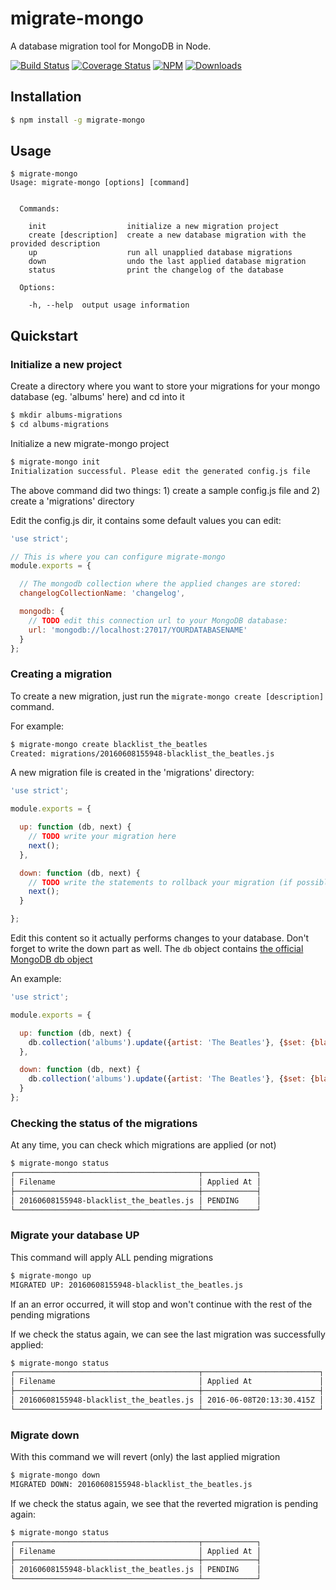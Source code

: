 # migrate-mongo
A database migration tool for MongoDB in Node.

[![Build Status](http://img.shields.io/travis/seppevs/migrate-mongo.svg?style=flat)](https://travis-ci.org/seppevs/migrate-mongo) [![Coverage Status](https://coveralls.io/repos/seppevs/migrate-mongo/badge.svg)](https://coveralls.io/r/seppevs/migrate-mongo) [![NPM](http://img.shields.io/npm/v/migrate-mongo.svg?style=flat)](https://www.npmjs.org/package/migrate-mongo) [![Downloads](http://img.shields.io/npm/dm/migrate-mongo.svg?style=flat)](https://www.npmjs.org/package/migrate-mongo)

## Installation
````bash
$ npm install -g migrate-mongo
````

## Usage
````
$ migrate-mongo
Usage: migrate-mongo [options] [command]


  Commands:

    init                  initialize a new migration project
    create [description]  create a new database migration with the provided description
    up                    run all unapplied database migrations
    down                  undo the last applied database migration
    status                print the changelog of the database

  Options:

    -h, --help  output usage information
````

## Quickstart
### Initialize a new project
Create a directory where you want to store your migrations for your mongo database (eg. 'albums' here) and cd into it
````bash
$ mkdir albums-migrations
$ cd albums-migrations
````

Initialize a new migrate-mongo project
````bash
$ migrate-mongo init
Initialization successful. Please edit the generated config.js file
````

The above command did two things: 1) create a sample config.js file and 2) create a 'migrations' directory

Edit the config.js dir, it contains some default values you can edit:
````javascript
'use strict';

// This is where you can configure migrate-mongo
module.exports = {

  // The mongodb collection where the applied changes are stored:
  changelogCollectionName: 'changelog',

  mongodb: {
    // TODO edit this connection url to your MongoDB database:
    url: 'mongodb://localhost:27017/YOURDATABASENAME'
  }
};
````

### Creating a migration
To create a new migration, just run the ````migrate-mongo create [description]```` command.

For example:
````bash
$ migrate-mongo create blacklist_the_beatles
Created: migrations/20160608155948-blacklist_the_beatles.js
````

A new migration file is created in the 'migrations' directory:
````javascript
'use strict';

module.exports = {

  up: function (db, next) {
    // TODO write your migration here
    next();
  },

  down: function (db, next) {
    // TODO write the statements to rollback your migration (if possible)
    next();
  }

};
````

Edit this content so it actually performs changes to your database. Don't forget to write the down part as well.
The ````db```` object contains [the official MongoDB db object](https://www.npmjs.com/package/mongodb)

An example:
````javascript
'use strict';

module.exports = {

  up: function (db, next) {
    db.collection('albums').update({artist: 'The Beatles'}, {$set: {blacklisted: true}}, next);
  },

  down: function (db, next) {
    db.collection('albums').update({artist: 'The Beatles'}, {$set: {blacklisted: false}}, next);
  }
};
````

### Checking the status of the migrations
At any time, you can check which migrations are applied (or not)

````bash
$ migrate-mongo status
┌─────────────────────────────────────────┬────────────┐
│ Filename                                │ Applied At │
├─────────────────────────────────────────┼────────────┤
│ 20160608155948-blacklist_the_beatles.js │ PENDING    │
└─────────────────────────────────────────┴────────────┘

````

### Migrate your database UP
This command will apply ALL pending migrations
````bash
$ migrate-mongo up
MIGRATED UP: 20160608155948-blacklist_the_beatles.js
````

If an an error occurred, it will stop and won't continue with the rest of the pending migrations

If we check the status again, we can see the last migration was successfully applied:
````bash
$ migrate-mongo status
┌─────────────────────────────────────────┬──────────────────────────┐
│ Filename                                │ Applied At               │
├─────────────────────────────────────────┼──────────────────────────┤
│ 20160608155948-blacklist_the_beatles.js │ 2016-06-08T20:13:30.415Z │
└─────────────────────────────────────────┴──────────────────────────┘
````


### Migrate down
With this command we will revert (only) the last applied migration

````bash
$ migrate-mongo down
MIGRATED DOWN: 20160608155948-blacklist_the_beatles.js
````

If we check the status again, we see that the reverted migration is pending again:
````bash
$ migrate-mongo status
┌─────────────────────────────────────────┬────────────┐
│ Filename                                │ Applied At │
├─────────────────────────────────────────┼────────────┤
│ 20160608155948-blacklist_the_beatles.js │ PENDING    │
└─────────────────────────────────────────┴────────────┘
````
